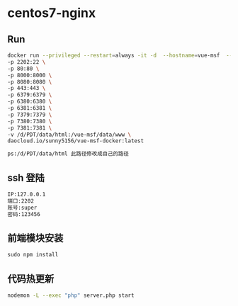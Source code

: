 # centos7-nginx


## Run

``` bash
docker run --privileged --restart=always -it -d  --hostname=vue-msf  --name=vue-msf-docker \
-p 2202:22 \
-p 80:80 \
-p 8000:8000 \
-p 8080:8080 \
-p 443:443 \
-p 6379:6379 \
-p 6380:6380 \
-p 6381:6381 \
-p 7379:7379 \
-p 7380:7380 \
-p 7381:7381 \
-v /d/PDT/data/html:/vue-msf/data/www \
daocloud.io/sunny5156/vue-msf-docker:latest

ps:/d/PDT/data/html 此路径修改成自己的路径
```

## ssh 登陆

``` bash
IP:127.0.0.1
端口:2202
账号:super
密码:123456
```

## 前端模块安装

``` javascript
sudo npm install 
```

## 代码热更新

``` bash
nodemon -L --exec "php" server.php start
```


